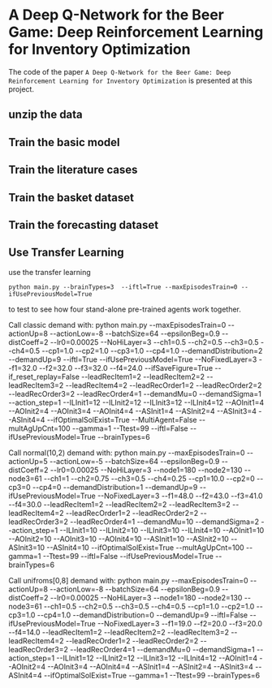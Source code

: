 # A Deep Q-Network for the Beer Game: Deep Reinforcement Learning for Inventory Optimization

The code of the paper `A Deep Q-Network for the Beer Game: Deep Reinforcement Learning for Inventory Optimization` is presented at this project.

## unzip the data

## Train the basic model

## Train the literature cases 

## Train the basket dataset 

## Train the forecasting dataset 


## Use Transfer Learning 
use the transfer learning 
	
	python main.py --brainTypes=3  --iftl=True --maxEpisodesTrain=0 --ifUsePreviousModel=True
to test to see how four stand-alone pre-trained agents work together. 






Call classic demand with:
	python main.py --maxEpisodesTrain=0 --actionUp=8  --actionLow=-8 --batchSize=64 --epsilonBeg=0.9 --distCoeff=2 --lr0=0.00025 --NoHiLayer=3 --ch1=0.5 --ch2=0.5 --ch3=0.5 --ch4=0.5 --cp1=1.0 --cp2=1.0 --cp3=1.0 --cp4=1.0 --demandDistribution=2 --demandUp=9 --iftl=True --ifUsePreviousModel=True --NoFixedLayer=3 --f1=32.0 --f2=32.0 --f3=32.0 --f4=24.0  --ifSaveFigure=True --if_reset_replay=False --leadRecItem1=2 --leadRecItem2=2 --leadRecItem3=2 --leadRecItem4=2 --leadRecOrder1=2 --leadRecOrder2=2 --leadRecOrder3=2 --leadRecOrder4=1 --demandMu=0  --demandSigma=1 --action_step=1  --ILInit1=12 --ILInit2=12 --ILInit3=12 --ILInit4=12 --AOInit1=4 --AOInit2=4 --AOInit3=4 --AOInit4=4 --ASInit1=4 --ASInit2=4 --ASInit3=4 --ASInit4=4 --ifOptimalSolExist=True --MultiAgent=False --multAgUpCnt=100 --gamma=1 --Ttest=99 --iftl=False --ifUsePreviousModel=True --brainTypes=6


Call normal(10,2) demand with:
	python main.py --maxEpisodesTrain=0 --actionUp=5  --actionLow=-5 --batchSize=64 --epsilonBeg=0.9 --distCoeff=2 --lr0=0.00025 --NoHiLayer=3 --node1=180 --node2=130 --node3=61 --ch1=1 --ch2=0.75 --ch3=0.5 --ch4=0.25 --cp1=10.0 --cp2=0 --cp3=0 --cp4=0 --demandDistribution=1 --demandUp=9 --ifUsePreviousModel=True --NoFixedLayer=3 --f1=48.0 --f2=43.0 --f3=41.0 --f4=30.0 --leadRecItem1=2 --leadRecItem2=2 --leadRecItem3=2 --leadRecItem4=2 --leadRecOrder1=2 --leadRecOrder2=2 --leadRecOrder3=2 --leadRecOrder4=1 --demandMu=10  --demandSigma=2 --action_step=1  --ILInit1=10 --ILInit2=10 --ILInit3=10 --ILInit4=10 --AOInit1=10 --AOInit2=10 --AOInit3=10 --AOInit4=10 --ASInit1=10 --ASInit2=10 --ASInit3=10 --ASInit4=10 --ifOptimalSolExist=True --multAgUpCnt=100 --gamma=1 --Ttest=99 --iftl=False --ifUsePreviousModel=True --brainTypes=6


Call unifroms[0,8] demand with:
	python main.py --maxEpisodesTrain=0 --actionUp=8  --actionLow=-8 --batchSize=64 --epsilonBeg=0.9 --distCoeff=2 --lr0=0.00025 --NoHiLayer=3 --node1=180 --node2=130 --node3=61 --ch1=0.5 --ch2=0.5 --ch3=0.5 --ch4=0.5 --cp1=1.0 --cp2=1.0 --cp3=1.0 --cp4=1.0 --demandDistribution=0 --demandUp=9 --iftl=False --ifUsePreviousModel=True --NoFixedLayer=3 --f1=19.0 --f2=20.0 --f3=20.0 --f4=14.0  --leadRecItem1=2 --leadRecItem2=2 --leadRecItem3=2 --leadRecItem4=2 --leadRecOrder1=2 --leadRecOrder2=2 --leadRecOrder3=2 --leadRecOrder4=1 --demandMu=0  --demandSigma=1 --action_step=1  --ILInit1=12 --ILInit2=12 --ILInit3=12 --ILInit4=12 --AOInit1=4 --AOInit2=4 --AOInit3=4 --AOInit4=4 --ASInit1=4 --ASInit2=4 --ASInit3=4 --ASInit4=4 --ifOptimalSolExist=True --gamma=1 --Ttest=99 --brainTypes=6 
